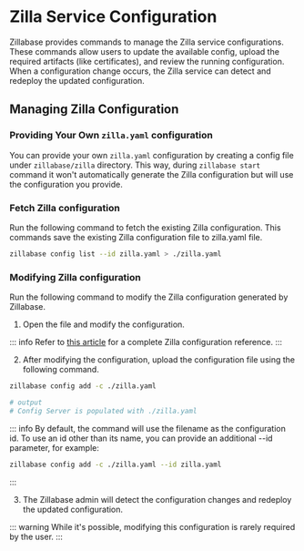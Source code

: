# Zilla Service Configuration

Zillabase provides commands to manage the Zilla service configurations. These commands allow users to update the available config, upload the required artifacts (like certificates), and review the running configuration. When a configuration change occurs, the Zilla service can detect and redeploy the updated configuration.

## Managing Zilla Configuration

### Providing Your Own `zilla.yaml` configuration

You can provide your own `zilla.yaml` configuration by creating a config file under `zillabase/zilla` directory. This way, during `zillabase start` command it won't automatically generate the Zilla configuration but will use the configuration you provide.

### Fetch Zilla configuration

Run the following command to fetch the existing Zilla configuration. This commands save the existing Zilla configuration file to zilla.yaml file.

```sh
zillabase config list --id zilla.yaml > ./zilla.yaml
```

### Modifying Zilla configuration

Run the following command to modify the Zilla configuration generated by Zillabase.

1. Open the file and modify the configuration.

::: info
Refer to [this article](https://docs.aklivity.io/zilla/latest/reference/config/overview.html) for a complete Zilla configuration reference.
:::

2. After modifying the configuration, upload the configuration file using the following command.

```sh
zillabase config add -c ./zilla.yaml

# output
# Config Server is populated with ./zilla.yaml
```

::: info
By default, the command will use the filename as the configuration id. To use an id other than its name, you can provide an additional --id parameter, for example:

```sh
zillabase config add -c ./zilla.yaml --id zilla.yaml
```

:::

3. The Zillabase admin will detect the configuration changes and redeploy the updated configuration.

::: warning
While it's possible, modifying this configuration is rarely required by the user.
:::
